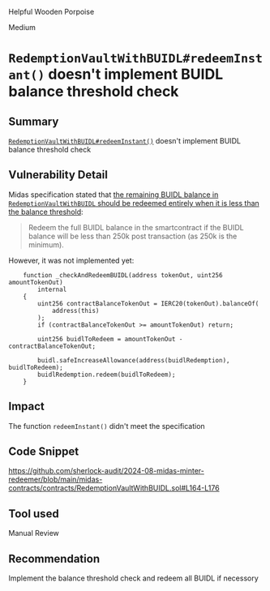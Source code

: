 Helpful Wooden Porpoise

Medium

# `RedemptionVaultWithBUIDL#redeemInstant‎()` doesn't implement BUIDL balance threshold check

## Summary
[`RedemptionVaultWithBUIDL#redeemInstant‎()`](https://github.com/sherlock-audit/2024-08-midas-minter-redeemer/blob/main/midas-contracts/contracts/RedemptionVaultWithBUIDL.sol#L86-L156) doesn't implement BUIDL balance threshold check 
## Vulnerability Detail
Midas specification stated that [the remaining BUIDL balance in `RedemptionVaultWithBUIDL` should be redeemed entirely when it is less than the balance threshold](https://ludicrous-rate-748.notion.site/Special-Contract-Version-User-can-instantly-redeem-mTBILL-for-USDC-pulled-from-BUIDL-927832e82a874221996c1edcc1d94b17):
>Redeem the full BUIDL balance in the smartcontract if the BUIDL balance will be less than 250k post transaction (as 250k is the minimum).

However, it was not implemented yet:
```solidity
    function _checkAndRedeemBUIDL(address tokenOut, uint256 amountTokenOut)
        internal
    {
        uint256 contractBalanceTokenOut = IERC20(tokenOut).balanceOf(
            address(this)
        );
        if (contractBalanceTokenOut >= amountTokenOut) return;

        uint256 buidlToRedeem = amountTokenOut - contractBalanceTokenOut;

        buidl.safeIncreaseAllowance(address(buidlRedemption), buidlToRedeem);
        buidlRedemption.redeem(buidlToRedeem);
    }
```
## Impact
The function `redeemInstant‎()` didn't meet the specification
## Code Snippet
https://github.com/sherlock-audit/2024-08-midas-minter-redeemer/blob/main/midas-contracts/contracts/RedemptionVaultWithBUIDL.sol#L164-L176
## Tool used

Manual Review

## Recommendation
Implement the balance threshold check and redeem all BUIDL if necessory